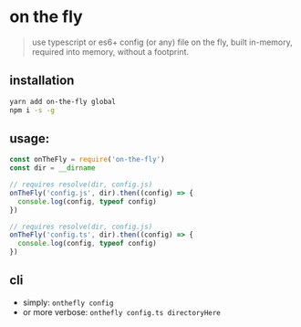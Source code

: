 # on the fly
> use typescript or es6+ config (or any) file on the fly, built in-memory, required into memory, without a footprint.

## installation
```bash
yarn add on-the-fly global
npm i -s -g
```

## usage:

```js
const onTheFly = require('on-the-fly')
const dir = __dirname

// requires resolve(dir, config.js)
onTheFly('config.js', dir).then((config) => {
  console.log(config, typeof config)
})

// requires resolve(dir, config.js)
onTheFly('config.ts', dir).then((config) => {
  console.log(config, typeof config)
})
```

## cli
- simply: `onthefly config`
- or more verbose: `onthefly config.ts directoryHere`
